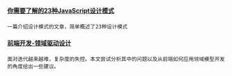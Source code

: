
#### [你需要了解的23种JavaScript设计模式](https://mp.weixin.qq.com/s/Ov62U8kktVv7Jz0Ukhekkg)
    一篇介绍设计模式的文章，简单概述了23种设计模式

#### [前端开发-领域驱动设计](https://github.com/ProtoTeam/blog/blob/master/201806/2.md)
    面对迭代越来越难，复杂度的失控。本文尝试分析其中的问题以及从前端如何应用领域模型开发的角度给出一些建议。